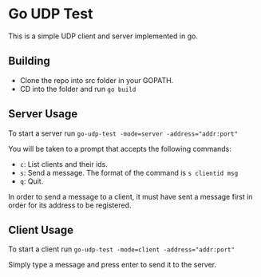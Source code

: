 # Go UDP Test
This is a simple UDP client and server implemented in go.

## Building
- Clone the repo into src folder in your GOPATH.
- CD into the folder and run `go build`

## Server Usage
To start a server run `go-udp-test -mode=server -address="addr:port"`

You will be taken to a prompt that accepts the following commands:
- `c`: List clients and their ids.
- `s`: Send a message. The format of the command is `s clientid msg`
- `q`: Quit.

In order to send a message to a client, it must have sent a message first in order for its address to be registered.

## Client Usage
To start a client run `go-udp-test -mode=client -address="addr:port"`

Simply type a message and press enter to send it to the server.